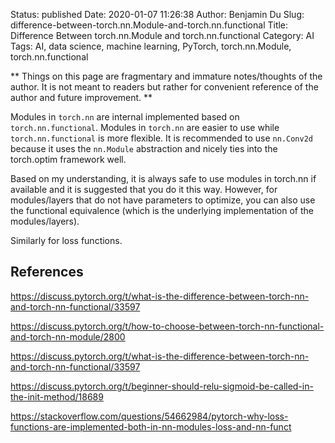 Status: published
Date: 2020-01-07 11:26:38
Author: Benjamin Du
Slug: difference-between-torch.nn.Module-and-torch.nn.functional
Title: Difference Between torch.nn.Module and torch.nn.functional
Category: AI
Tags: AI, data science, machine learning, PyTorch, torch.nn.Module, torch.nn.functional

**
Things on this page are fragmentary and immature notes/thoughts of the author.
It is not meant to readers but rather for convenient reference of the author and future improvement.
**


Modules in `torch.nn` are internal implemented based on `torch.nn.functional`.
Modules in `torch.nn` are easier to use while `torch.nn.functional` is more flexible.
It is recommended to use `nn.Conv2d` because it uses the `nn.Module` abstraction 
and nicely ties into the torch.optim framework well.

Based on my understanding,
it is always safe to use modules in torch.nn if available
and it is suggested that you do it this way.
However, 
for modules/layers that do not have parameters to optimize, 
you can also use the functional equivalence (which is the underlying implementation of the modules/layers).


Similarly for loss functions.

## References

https://discuss.pytorch.org/t/what-is-the-difference-between-torch-nn-and-torch-nn-functional/33597

https://discuss.pytorch.org/t/how-to-choose-between-torch-nn-functional-and-torch-nn-module/2800

https://discuss.pytorch.org/t/what-is-the-difference-between-torch-nn-and-torch-nn-functional/33597

https://discuss.pytorch.org/t/beginner-should-relu-sigmoid-be-called-in-the-init-method/18689

https://stackoverflow.com/questions/54662984/pytorch-why-loss-functions-are-implemented-both-in-nn-modules-loss-and-nn-funct
